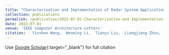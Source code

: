 ```yaml
---
title: "Characterization and Implementation of Radar System Applications on a Reconfigurable Dataflow Architecture"
collection: publications
permalink: /publication/2022-07-01-Characterization-and-Implementation-of-Radar-System-Applications-on-a-Reconfigurable-Dataflow-Architecture
date: 2022-07-01
venue: 'IEEE Computer Architecture Letters'
citation: ' Yinshen Wang,  Wenming Li,  Tianyu Liu,  Liangjiang Zhou,  Bingnan Wang,  Zhihua Fan,  Xiaochun Ye,  Dongrui Fan,  Chibiao Ding, &quot;Characterization and Implementation of Radar System Applications on a Reconfigurable Dataflow Architecture.&quot; IEEE Computer Architecture Letters, 2022.'
---
```

Use [Google Scholar](https://scholar.google.com/scholar?q=Characterization+and+Implementation+of+Radar+System+Applications+on+a+Reconfigurable+Dataflow+Architecture){:target="_blank"} for full citation